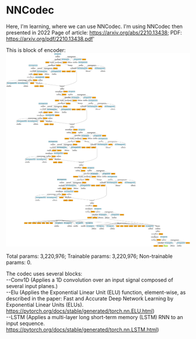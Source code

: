 # NNCodec
Here, I'm learning, where we can use NNCodec.
I'm using NNCodec then presented in 2022
Page of article:  https://arxiv.org/abs/2210.13438; PDF: https://arxiv.org/pdf/2210.13438.pdf'

This is block of encoder:
![Block of encoder](https://github.com/NikSuPNU/NNCodec/blob/main/encoder.png)

Total params: 3,220,976; Trainable params: 3,220,976; Non-trainable params: 0.

The codec uses several blocks:  
  --Conv1D (Applies a 1D convolution over an input signal composed of several input planes.)  
  --Elu (Applies the Exponential Linear Unit (ELU) function, element-wise, as described in the paper: Fast and Accurate Deep Network Learning by Exponential Linear Units (ELUs). https://pytorch.org/docs/stable/generated/torch.nn.ELU.html)  
  --LSTM (Applies a multi-layer long short-term memory (LSTM) RNN to an input sequence. https://pytorch.org/docs/stable/generated/torch.nn.LSTM.html)  
  
